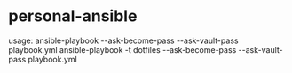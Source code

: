 # personal-ansible
usage:
ansible-playbook --ask-become-pass --ask-vault-pass playbook.yml
ansible-playbook -t dotfiles --ask-become-pass --ask-vault-pass playbook.yml
